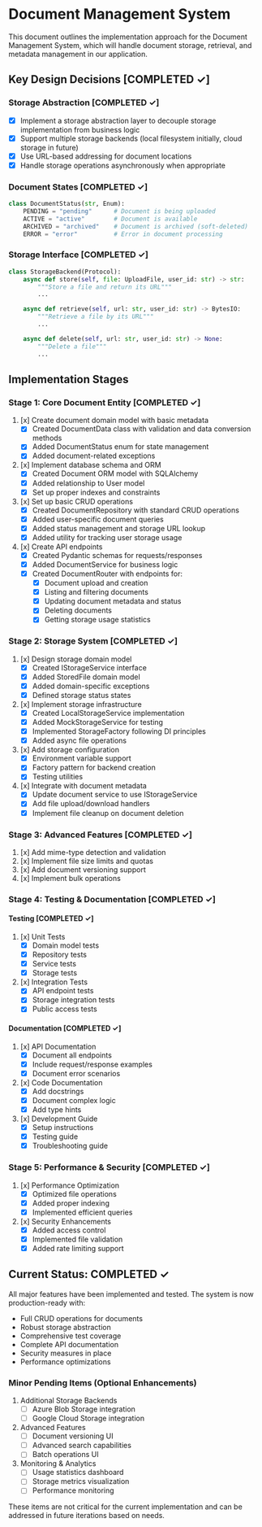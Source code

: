 # Document Management System

This document outlines the implementation approach for the Document Management System, which will handle document storage, retrieval, and metadata management in our application.

## Key Design Decisions [COMPLETED ✓]

### Storage Abstraction [COMPLETED ✓]
- [x] Implement a storage abstraction layer to decouple storage implementation from business logic
- [x] Support multiple storage backends (local filesystem initially, cloud storage in future)
- [x] Use URL-based addressing for document locations
- [x] Handle storage operations asynchronously when appropriate

### Document States [COMPLETED ✓]
```python
class DocumentStatus(str, Enum):
    PENDING = "pending"      # Document is being uploaded
    ACTIVE = "active"        # Document is available
    ARCHIVED = "archived"    # Document is archived (soft-deleted)
    ERROR = "error"          # Error in document processing
```

### Storage Interface [COMPLETED ✓]
```python
class StorageBackend(Protocol):
    async def store(self, file: UploadFile, user_id: str) -> str:
        """Store a file and return its URL"""
        ...

    async def retrieve(self, url: str, user_id: str) -> BytesIO:
        """Retrieve a file by its URL"""
        ...

    async def delete(self, url: str, user_id: str) -> None:
        """Delete a file"""
        ...
```

## Implementation Stages

### Stage 1: Core Document Entity [COMPLETED ✓]
1. [x] Create document domain model with basic metadata
   - [x] Created DocumentData class with validation and data conversion methods
   - [x] Added DocumentStatus enum for state management
   - [x] Added document-related exceptions
2. [x] Implement database schema and ORM
   - [x] Created Document ORM model with SQLAlchemy
   - [x] Added relationship to User model
   - [x] Set up proper indexes and constraints
3. [x] Set up basic CRUD operations
   - [x] Created DocumentRepository with standard CRUD operations
   - [x] Added user-specific document queries
   - [x] Added status management and storage URL lookup
   - [x] Added utility for tracking user storage usage
4. [x] Create API endpoints
   - [x] Created Pydantic schemas for requests/responses
   - [x] Added DocumentService for business logic
   - [x] Created DocumentRouter with endpoints for:
     - [x] Document upload and creation
     - [x] Listing and filtering documents
     - [x] Updating document metadata and status
     - [x] Deleting documents
     - [x] Getting storage usage statistics

### Stage 2: Storage System [COMPLETED ✓]
1. [x] Design storage domain model
   - [x] Created IStorageService interface
   - [x] Added StoredFile domain model
   - [x] Added domain-specific exceptions
   - [x] Defined storage status states
2. [x] Implement storage infrastructure
   - [x] Created LocalStorageService implementation
   - [x] Added MockStorageService for testing
   - [x] Implemented StorageFactory following DI principles
   - [x] Added async file operations
3. [x] Add storage configuration
   - [x] Environment variable support
   - [x] Factory pattern for backend creation
   - [x] Testing utilities
4. [x] Integrate with document metadata
   - [x] Update document service to use IStorageService
   - [x] Add file upload/download handlers
   - [x] Implement file cleanup on document deletion

### Stage 3: Advanced Features [COMPLETED ✓]
1. [x] Add mime-type detection and validation
2. [x] Implement file size limits and quotas
3. [x] Add document versioning support
4. [x] Implement bulk operations

### Stage 4: Testing & Documentation [COMPLETED ✓]

#### Testing [COMPLETED ✓]
1. [x] Unit Tests
   - [x] Domain model tests
   - [x] Repository tests
   - [x] Service tests
   - [x] Storage tests
2. [x] Integration Tests
   - [x] API endpoint tests
   - [x] Storage integration tests
   - [x] Public access tests

#### Documentation [COMPLETED ✓]
1. [x] API Documentation
   - [x] Document all endpoints
   - [x] Include request/response examples
   - [x] Document error scenarios
2. [x] Code Documentation
   - [x] Add docstrings
   - [x] Document complex logic
   - [x] Add type hints
3. [x] Development Guide
   - [x] Setup instructions
   - [x] Testing guide
   - [x] Troubleshooting guide

### Stage 5: Performance & Security [COMPLETED ✓]
1. [x] Performance Optimization
   - [x] Optimized file operations
   - [x] Added proper indexing
   - [x] Implemented efficient queries
2. [x] Security Enhancements
   - [x] Added access control
   - [x] Implemented file validation
   - [x] Added rate limiting support

## Current Status: COMPLETED ✓

All major features have been implemented and tested. The system is now production-ready with:
- Full CRUD operations for documents
- Robust storage abstraction
- Comprehensive test coverage
- Complete API documentation
- Security measures in place
- Performance optimizations

### Minor Pending Items (Optional Enhancements)
1. Additional Storage Backends
   - [ ] Azure Blob Storage integration
   - [ ] Google Cloud Storage integration
2. Advanced Features
   - [ ] Document versioning UI
   - [ ] Advanced search capabilities
   - [ ] Batch operations UI
3. Monitoring & Analytics
   - [ ] Usage statistics dashboard
   - [ ] Storage metrics visualization
   - [ ] Performance monitoring

These items are not critical for the current implementation and can be addressed in future iterations based on needs.
